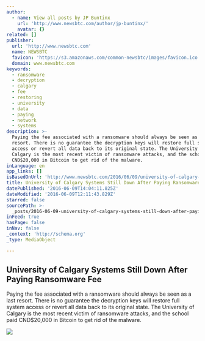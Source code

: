 ```yaml
---
author:
  - name: View all posts by JP Buntinx
    url: 'http://www.newsbtc.com/author/jp-buntinx/'
    avatar: {}
related: []
publisher:
  url: 'http://www.newsbtc.com'
  name: NEWSBTC
  favicon: 'https://s3.amazonaws.com/common-newsbtc/images/favicon.ico'
  domain: www.newsbtc.com
keywords:
  - ransomware
  - decryption
  - calgary
  - fee
  - restoring
  - university
  - data
  - paying
  - network
  - systems
description: >-
  Paying the fee associated with a ransomware should always be seen as a last
  resort. There is no guarantee the decryption keys will restore full system
  access or revert all data back to its original state. The University of
  Calgary is the most recent victim of ransomware attacks, and the school paid
  CND$20,000 in Bitcoin to get rid of the malware.
inLanguage: en
app_links: []
isBasedOnUrl: 'http://www.newsbtc.com/2016/06/09/university-of-calgary-ransomware-fee/'
title: University of Calgary Systems Still Down After Paying Ransomware Fee
datePublished: '2016-06-09T14:04:11.825Z'
dateModified: '2016-06-09T12:11:43.829Z'
starred: false
sourcePath: >-
  _posts/2016-06-09-university-of-calgary-systems-still-down-after-paying-ransom.md
inFeed: true
hasPage: false
inNav: false
_context: 'http://schema.org'
_type: MediaObject

---
```

<article style=""><h1>University of Calgary Systems Still Down After Paying Ransomware Fee</h1><p>Paying the fee associated with a ransomware should always be seen as a last resort. There is no guarantee the decryption keys will restore full system access or revert all data back to its original state. The University of Calgary is the most recent victim of ransomware attacks, and the school paid CND$20,000 in Bitcoin to get rid of the malware.</p><img src="http://s3.amazonaws.com/main-newsbtc-images/2016/06/09103617/shutterstock_205198867.jpg" /></article>